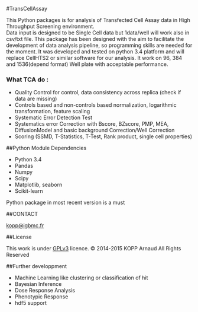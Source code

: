 #TransCellAssay

This Python packages is for analysis of Transfected Cell Assay data in High Throughput Screening environment.   
Data input is designed to be Single Cell data but 1data/well will work also in csv/txt file.
This package has been designed with the aim to facilitate the development of data analysis pipeline, so programming skills are needed for the moment. 
It was developed and tested on python 3.4 platform and will replace CellHTS2 or similar software for our analysis. It work 
on 96, 384 and 1536(depend format) Well plate with acceptable performance.

### What TCA do :

* Quality Control for control, data consistency across replica (check if data are missing)
* Controls based and non-controls based normalization, logarithmic transformation, feature scaling
* Systematic Error Detection Test
* Systematics error Correction with Bscore, BZscore, PMP, MEA, DiffusionModel and basic background Correction/Well Correction
* Scoring (SSMD, T-Statistics, T-Test, Rank product, single cell properties)

##Python Module Dependencies

* Python 3.4
* Pandas 
* Numpy 
* Scipy 
* Matplotlib, seaborn
* Scikit-learn

Python package in most recent version is a must

##CONTACT 
 
kopp@igbmc.fr

##License

This work is under [GPLv3](http://www.gnu.org/licenses/gpl-3.0.html) licence.
© 2014-2015 KOPP Arnaud All Rights Reserved


##Further developpment

* Machine Learning like clustering or classification of hit
* Bayesian Inference 
* Dose Response Analysis
* Phenotypic Response
* hdf5 support